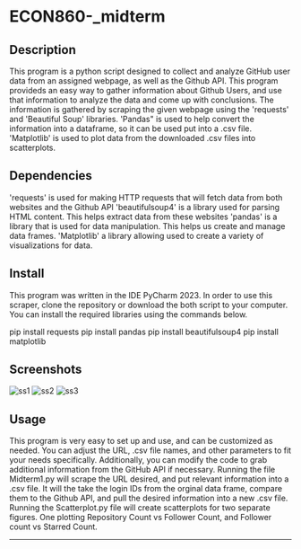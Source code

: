 # ECON860-_midterm

## Description
This program is a python script designed to collect and analyze GitHub user data from an assigned webpage, as well as the Github API. This program provideds an easy way to gather information about Github Users, and use that information to analyze the data and come up with conclusions. The information is gathered by scraping the given webpage using the 'requests' and 'Beautiful Soup' libraries. 'Pandas" is used to help convert the information into a dataframe, so it can be used put into a .csv file. 'Matplotlib' is used to plot data from the downloaded .csv files into scatterplots. 

## Dependencies 
'requests' is used for making HTTP requests that will fetch data from both websites and the Github API
'beautifulsoup4' is a library used for parsing HTML content. This helps extract data from these websites
'pandas' is a library that is used for data manipulation. This helps us create and manage data frames. 
'Matplotlib' a library allowing used to create a variety of visualizations for data.

## Install
This program was written in the IDE PyCharm 2023. In order to use this scraper, clone the repository or download the both script to your computer. You can install the required libraries using the commands below. 

pip install requests 
pip install pandas
pip install beautifulsoup4
pip install matplotlib

## Screenshots
![ss1](https://github.com/XJrain/ECON860-_midterm/assets/143531877/aed02d1b-0b4c-4549-bf93-683e0cbf6599)
![ss2](https://github.com/XJrain/ECON860-_midterm/assets/143531877/a7c9a40f-a6b1-4170-82c0-0cb9393062ac)
![ss3](https://github.com/XJrain/ECON860-_midterm/assets/143531877/33ef8f5e-ed5e-4562-a986-93e8e5a0722b)
## Usage
This program is very easy to set up and use, and can be customized as needed. You can adjust the URL, .csv file names, and other parameters to fit your needs specifically. Additionally, you can modify the code to grab additional information from the GitHub API if necessary. Running the file Midterm1.py will scrape the URL desired, and put relevant information into a .csv file. It will the take the login IDs from the orginal data frame, compare them to the Github API, and pull the desired information into a new .csv file. Running the Scatterplot.py file will create scatterplots for two separate figures. One plotting Repository Count vs Follower Count, and Follower count vs Starred Count.





---


